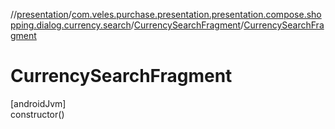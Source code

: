 //[presentation](../../../index.md)/[com.veles.purchase.presentation.presentation.compose.shopping.dialog.currency.search](../index.md)/[CurrencySearchFragment](index.md)/[CurrencySearchFragment](-currency-search-fragment.md)

# CurrencySearchFragment

[androidJvm]\
constructor()
